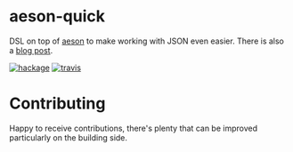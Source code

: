 # aeson-quick

DSL on top of [aeson](https://hackage.haskell.org/package/aeson) to make working with JSON even easier. There is also a [blog post](scottsadler.de/posts/2017-01-20-aeson-quick.html).

[![hackage](https://img.shields.io/hackage/v/aeson-quick.svg)](https://hackage.haskell.org/package/aeson-quick)
[![travis](https://travis-ci.org/libscott/aeson-quick.svg?branch=master)](https://travis-ci.org/libscott/aeson-quick/)

# Contributing

Happy to receive contributions, there's plenty that can be improved particularly on the building side.
